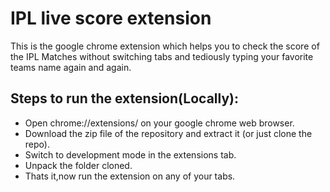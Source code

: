 # IPL live score extension
This is the google chrome extension which helps you to check the score of the IPL Matches without switching tabs and tediously typing your favorite teams name again and again. 

## Steps to run the extension(Locally):
* Open chrome://extensions/ on your google chrome web browser.
* Download the zip file of the repository and extract it (or just clone the repo).
* Switch to development mode in the extensions tab.
* Unpack the folder cloned.
* Thats it,now run the extension on any of your tabs.
